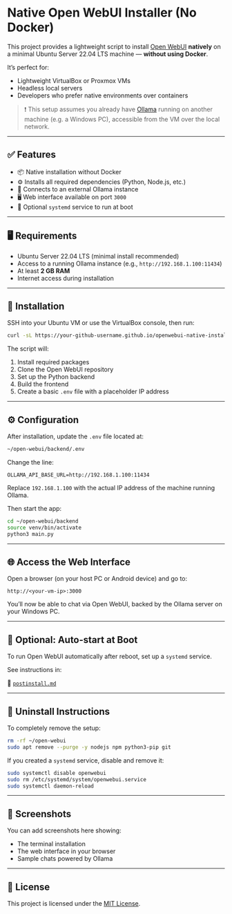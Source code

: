 # Native Open WebUI Installer (No Docker)

This project provides a lightweight script to install [Open WebUI](https://github.com/open-webui/open-webui) **natively** on a minimal Ubuntu Server 22.04 LTS machine — **without using Docker**.

It’s perfect for:
- Lightweight VirtualBox or Proxmox VMs
- Headless local servers
- Developers who prefer native environments over containers

> ❗ This setup assumes you already have [Ollama](https://ollama.com) running on another machine (e.g. a Windows PC), accessible from the VM over the local network.

---

## ✅ Features

- 📦 Native installation without Docker
- ⚙️ Installs all required dependencies (Python, Node.js, etc.)
- 🔌 Connects to an external Ollama instance
- 🖥️ Web interface available on port `3000`
- 🔁 Optional `systemd` service to run at boot

---

## 🖥 Requirements

- Ubuntu Server 22.04 LTS (minimal install recommended)
- Access to a running Ollama instance (e.g., `http://192.168.1.100:11434`)
- At least **2 GB RAM**
- Internet access during installation

---

## 🚀 Installation

SSH into your Ubuntu VM or use the VirtualBox console, then run:

```bash
curl -sL https://your-github-username.github.io/openwebui-native-installer/install.sh | bash
```

The script will:
1. Install required packages
2. Clone the Open WebUI repository
3. Set up the Python backend
4. Build the frontend
5. Create a basic `.env` file with a placeholder IP address

---

## ⚙️ Configuration

After installation, update the `.env` file located at:

```bash
~/open-webui/backend/.env
```

Change the line:

```env
OLLAMA_API_BASE_URL=http://192.168.1.100:11434
```

Replace `192.168.1.100` with the actual IP address of the machine running Ollama.

Then start the app:

```bash
cd ~/open-webui/backend
source venv/bin/activate
python3 main.py
```

---

## 🌐 Access the Web Interface

Open a browser (on your host PC or Android device) and go to:

```
http://<your-vm-ip>:3000
```

You’ll now be able to chat via Open WebUI, backed by the Ollama server on your Windows PC.

---

## 🔁 Optional: Auto-start at Boot

To run Open WebUI automatically after reboot, set up a `systemd` service.

See instructions in:

📄 [`postinstall.md`](postinstall.md)

---

## 🧹 Uninstall Instructions

To completely remove the setup:

```bash
rm -rf ~/open-webui
sudo apt remove --purge -y nodejs npm python3-pip git
```

If you created a `systemd` service, disable and remove it:

```bash
sudo systemctl disable openwebui
sudo rm /etc/systemd/system/openwebui.service
sudo systemctl daemon-reload
```

---

## 📸 Screenshots

You can add screenshots here showing:
- The terminal installation
- The web interface in your browser
- Sample chats powered by Ollama

---

## 📄 License

This project is licensed under the [MIT License](LICENSE).
